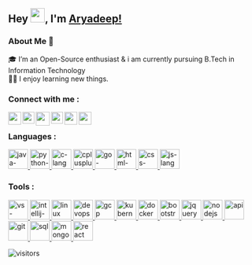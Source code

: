 <!-- Heading -->
## Hey <img src="https://github.com/TheDudeThatCode/TheDudeThatCode/blob/master/Assets/Hi.gif" width="29px">, I'm [Aryadeep!](https://AryadeepIT.github.io) 

<!-- About Me Section -->
### About Me 🚀
🎓 I’m an Open-Source enthusiast & i am currently pursuing B.Tech in Information Technology </br>
👨‍💻 I enjoy learning new things. 
</br>

<!-- Contact Section -->
<h3 align="left">Connect with me :</h3>
<a href="https://twitter.com/AryadeepIT">
  <img align="left" width="26px" src="https://cdn-icons-png.flaticon.com/512/2111/2111688.png" /></a>
<a href="https://www.linkedin.com/in/AryadeepIT">
  <img align="left" width="24px" src="https://cdn-icons-png.flaticon.com/512/2111/2111499.png"  /></a>
<a href="mailto:aryadeepit@gmail.com">
  <img align="left" width="28px"src="https://cdn-icons-png.flaticon.com/512/5968/5968534.png" /></a>
<a href="http://dev.to/AryadeepIT">
  <img align="left" width="24px" src="https://cdn-icons-png.flaticon.com/512/2297/2297885.png" /></a>
<a href="https://www.instagram.com/AryadeepIT/">
  <img align="left" width="26px" src="https://cdn-icons-png.flaticon.com/512/1409/1409946.png" /></a>
<a href="https://AryadeepIT.github.io">
  <img align="left" width="26px" src="https://cdn-icons-png.flaticon.com/512/431/431979.png" /></a>


</br>
<!-- Coding language and Tools Section -->
<h3 align="left">Languages :</h3>
<p align="left">
<a href="https://www.java.com/en/download/help/whatis_java.html" target="_blank" rel="noreferrer"> <img src="https://cdn-icons-png.flaticon.com/512/226/226777.png" alt="java-language" width="40" height="40"/> </a>
<a href="https://www.python.org/" target="_blank" rel="noreferrer"> <img src="https://img.icons8.com/color/344/python--v1.png" alt="python-language" width="40" height="40"/> </a>
<a href="https://devdocs.io/c/" target="_blank" rel="noreferrer"> <img src="https://img.icons8.com/color/344/c-programming.png" alt="c-language" width="40" height="40"/> </a>
<a href="http://www.cplusplus.org/" target="_blank" rel="noreferrer"> <img src="https://img.icons8.com/color/344/c-plus-plus-logo.png" alt="cplusplus-language" width="40" height="40"/> </a>
<a href="https://go.dev/" target="_blank" rel="noreferrer"> <img src="https://go.dev/images/go-logo-white.svg" alt="go-language" width="40" height="40"/> </a>
<a href="https://www.w3schools.com/html/default.asp" target="_blank" rel="noreferrer"> <img src="https://img.icons8.com/color/344/html-5--v1.png" alt="html-markup-language" width="40" height="40"/> </a>
<a href="https://www.w3schools.com/css/" target="_blank" rel="noreferrer"> <img src="https://img.icons8.com/color/344/css3.png" alt="css-language" width="40" height="40"/> </a>
<a href="https://www.w3schools.com/js/default.asp" target="_blank" rel="noreferrer"> <img src="https://img.icons8.com/color/344/javascript--v1.png" alt="js-language" width="40" height="40"/> </a></p>

<!-- Coding language and Tools Section -->
<h3 align="left">Tools :</h3>
<p align="left">
<a href="https://code.visualstudio.com/" target="_blank" rel="noreferrer"> <img src="https://img.icons8.com/color/344/visual-studio-code-2019.png" alt="vs-code" width="40" height="40"/> </a>
<a href="https://www.jetbrains.com/idea/" target="_blank" rel="noreferrer"> <img src="https://img.icons8.com/color/344/intellij-idea.png" alt="intellij-idea" width="40" height="40"/> </a>
<a href="https://www.linux.org/" target="_blank" rel="noreferrer"> <img src="https://img.icons8.com/color/344/linux--v1.png" alt="linux" width="40" height="40"/> </a>
<a href="https://devops.com/" target="_blank" rel="noreferrer"> <img src="https://cdn-icons.flaticon.com/png/512/5687/premium/5687273.png?token=exp=1643628416~hmac=78d1fbcd1b0794a546c9797b7813030a" alt="devops" width="40" height="40"/> </a>
<a href="https://cloud.google.com/" target="_blank" rel="noreferrer"> <img src="https://img.icons8.com/color/344/google-cloud.png" alt="gcp" width="40" height="40"/> </a>
<a href="https://kubernetes.io/" target="_blank" rel="noreferrer"> <img src="https://img.icons8.com/color/344/kubernetes.png" alt="kubernetes" width="40" height="40"/> </a>
<a href="https://www.docker.com/" target="_blank" rel="noreferrer"> <img src="https://cdn-icons-png.flaticon.com/512/5969/5969059.png" alt="docker" width="40" height="40"/> </a>
<a href="https://getbootstrap.com/" target="_blank" rel="noreferrer"> <img src="https://img.icons8.com/color/344/bootstrap.png" alt="bootstrap" width="40" height="40"/> </a>
<a href="https://jquery.com/" target="_blank" rel="noreferrer"> <img src="https://cdn.iconscout.com/icon/free/png-256/jquery-7-1175152.png" alt="jquery" width="40" height="40"/> </a>
<a href="https://nodejs.org/en/about/" target="_blank" rel="noreferrer"> <img src="https://cdn.iconscout.com/icon/free/png-256/node-js-1174925.png" alt="nodejs" width="40" height="40"/> </a>
<a href="https://en.wikipedia.org/wiki/API" target="_blank" rel="noreferrer"> <img src="https://img.icons8.com/external-becris-flat-becris/344/external-api-fintech-becris-flat-becris.png" alt="api" width="40" height="40"/> </a>
<a href="https://git-scm.com/" target="_blank" rel="noreferrer"> <img src="https://img.icons8.com/color/344/git.png" alt="git" width="40" height="40"/> </a>
<a href="https://www.w3schools.com/sql/" target="_blank" rel="noreferrer"> <img src="https://img.icons8.com/external-soft-fill-juicy-fish/344/external-sql-coding-and-development-soft-fill-soft-fill-juicy-fish.png" alt="sql" width="40" height="40"/> </a>
<a href="https://www.mongodb.com/" target="_blank" rel="noreferrer"> <img src="https://img.icons8.com/color/344/mongodb.png" alt="mongodb" width="40" height="40"/> </a>
<a href="https://reactjs.org/" target="_blank" rel="noreferrer"> <img src="https://cdn.iconscout.com/icon/free/png-256/react-4-1175110.png" alt="react" width="40" height="40"/> </a>
</p>

![visitors](https://visitor-badge.laobi.icu/badge?page_id=AryadeepIT.AryadeepIT)
